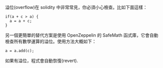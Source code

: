 溢位(overflow)在 solidity 中非常常見，你必須小心檢查。比如下面這樣：

```
if(a + c > a) {
  a = a + c;
}
```

另一個更簡單的替代方案是使用 OpenZeppelin 的 SafeMath 函式庫，它會自動檢查所有數學運算的溢位。使用方法大概如下：

```
a = a.add(c);
``` 

如果有溢位，程式會自動恢復(revert).
